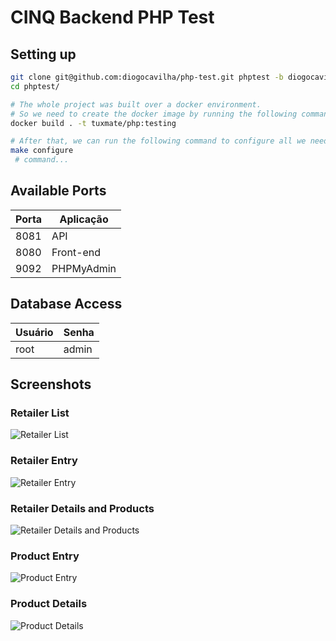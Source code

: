 # CINQ Backend PHP Test

## Setting up
```bash
git clone git@github.com:diogocavilha/php-test.git phptest -b diogocavilha
cd phptest/

# The whole project was built over a docker environment.
# So we need to create the docker image by running the following command.
docker build . -t tuxmate/php:testing

# After that, we can run the following command to configure all we need to start using the project.
make configure
 # command...
```

## Available Ports

Porta  | Aplicação
------ | -----------------
8081   | API
8080   | Front-end
9092   | PHPMyAdmin

## Database Access

Usuário | Senha
------- | ----------
root    | admin

## Screenshots

### Retailer List
![Retailer List](https://github.com/diogocavilha/php-test/blob/diogocavilha/public/assets/screenshots/retailer-list.png)

### Retailer Entry
![Retailer Entry](https://github.com/diogocavilha/php-test/blob/diogocavilha/public/assets/screenshots/retailer-entry.png)

### Retailer Details and Products
![Retailer Details and Products](https://github.com/diogocavilha/php-test/blob/diogocavilha/public/assets/screenshots/retailer-details-and-products.png)

### Product Entry
![Product Entry](https://github.com/diogocavilha/php-test/blob/diogocavilha/public/assets/screenshots/product-entry.png)

### Product Details
![Product Details](https://github.com/diogocavilha/php-test/blob/diogocavilha/public/assets/screenshots/product-details.png)
